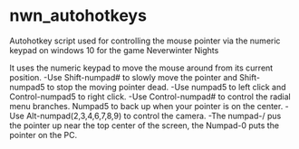 # nwn_autohotkeys
Autohotkey script used for controlling the mouse pointer via the numeric keypad on windows 10 for the game Neverwinter Nights

It uses the numeric keypad to move the mouse around from its current position.
-Use Shift-numpad# to slowly move the pointer and Shift-numpad5 to stop the moving pointer dead.
-Use numpad5 to left click and Control-numpad5 to right click.
-Use Control-numpad# to control the radial menu branches. Numpad5 to back up when your pointer is on the center.
-Use Alt-numpad(2,3,4,6,7,8,9) to control the camera.
-The numpad-/ pus the pointer up near the top center of the screen, the Numpad-0 puts the pointer on the PC.

